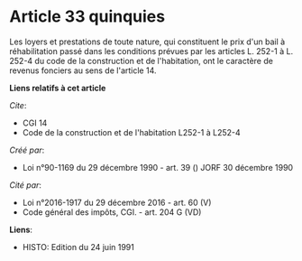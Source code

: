 # Article 33 quinquies

Les loyers et prestations de toute nature, qui constituent le prix d'un bail à réhabilitation passé dans les conditions
prévues par les articles L. 252-1 à L. 252-4 du code de la construction et de l'habitation, ont le caractère de revenus
fonciers au sens de l'article 14.

**Liens relatifs à cet article**

_Cite_:

  - CGI 14
  - Code de la construction et de l'habitation L252-1 à L252-4

_Créé par_:

  - Loi n°90-1169 du 29 décembre 1990 - art. 39 () JORF 30 décembre 1990

_Cité par_:

  - Loi n°2016-1917 du 29 décembre 2016 - art. 60 (V)
  - Code général des impôts, CGI. - art. 204 G (VD)

**Liens**:

  - HISTO: Edition du 24 juin 1991
